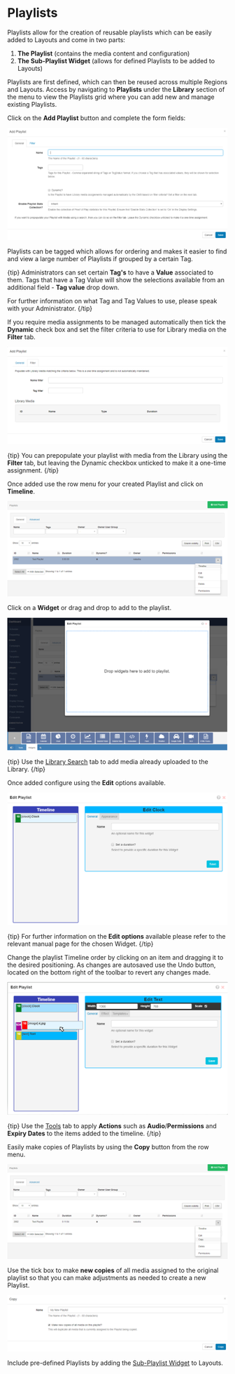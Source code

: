 <!--toc=media-->

# Playlists

Playlists allow for the creation of reusable playlists which can be easily added to Layouts and come in two parts:

1. **The Playlist** (contains the media content and configuration)
2. **The Sub-Playlist Widget** (allows for defined Playlists to be added to Layouts)

Playlists are first defined, which can then be reused across multiple Regions and Layouts. Access by navigating to **Playlists** under the **Library** section of the menu to view the Playlists grid where you can add new and manage existing Playlists.

Click on the **Add Playlist** button and complete the form fields:

![Add Playlist](img/v2_media_playlists_add.png)

Playlists can be tagged which allows for ordering and makes it easier to find and view a large number of Playlists if grouped by a certain Tag. 

{tip}
Administrators can set certain **Tag's** to have a **Value** associated to them.   Tags that have a Tag Value will show the selections available from an additional field -  **Tag value** drop down.

For further information on what Tag and Tag Values to use, please speak with your Administrator.
{/tip}

If you require media assignments to be managed automatically then tick the **Dynamic** check box and set the filter criteria to use for Library media on the **Filter** tab.

![Playlist Filter Tab](img/v2_media_playlists_filter_tab.png)

{tip}
You can prepopulate your playlist with media from the Library using the **Filter** tab, but leaving the Dynamic checkbox unticked to make it a one-time assignment.
{/tip}

Once added use the row menu for your created Playlist and click on **Timeline**.

![Playlist Row Menu](img/v2_media_playlists_row_menu.png)



Click on a **Widget** or drag and drop to add to the playlist. 

![Playlists Timeline](img/v2_media_playlists_timeline.png)

{tip}
Use the [Library Search](layouts_library_search.html) tab to add media already uploaded to the Library.
{/tip}

Once added configure using the **Edit** options available.

![Playlist Edit Widget](img/v2_media_playlists_edit_widget.png)

{tip}
For further information on the **Edit options** available please refer to the relevant manual page for the chosen Widget.
{/tip}

Change the playlist Timeline order by clicking on an item and dragging it to the desired positioning. As changes are autosaved use the Undo button, located on the bottom right of the toolbar to revert any changes made.

![Timeline Ordering](img/v2_media_playlists_timeline_order.png)

{tip}
Use the [Tools](layouts_tools.html) tab to apply **Actions** such as **Audio**/**Permissions** and **Expiry Dates** to the items added to the timeline.
{/tip}

Easily make copies of Playlists by using the **Copy** button from the row menu.

![Copy Playlists](img/v2_media_playlists_copy.png)



Use the tick box to make **new copies** of all media assigned to the original playlist so that you can make adjustments as needed to create a new Playlist.

![Copy Media](img/v2_media_playlists_copy_media.png)

Include pre-defined Playlists by adding the [Sub-Playlist Widget](media_module_subplaylist.html) to Layouts.